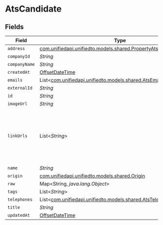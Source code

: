 # AtsCandidate


## Fields

| Field                                                                                                                    | Type                                                                                                                     | Required                                                                                                                 | Description                                                                                                              |
| ------------------------------------------------------------------------------------------------------------------------ | ------------------------------------------------------------------------------------------------------------------------ | ------------------------------------------------------------------------------------------------------------------------ | ------------------------------------------------------------------------------------------------------------------------ |
| `address`                                                                                                                | [com.unifiedapi.unifiedto.models.shared.PropertyAtsCandidateAddress](../../models/shared/PropertyAtsCandidateAddress.md) | :heavy_minus_sign:                                                                                                       | N/A                                                                                                                      |
| `companyId`                                                                                                              | *String*                                                                                                                 | :heavy_minus_sign:                                                                                                       | N/A                                                                                                                      |
| `companyName`                                                                                                            | *String*                                                                                                                 | :heavy_minus_sign:                                                                                                       | N/A                                                                                                                      |
| `createdAt`                                                                                                              | [OffsetDateTime](https://docs.oracle.com/javase/8/docs/api/java/time/OffsetDateTime.html)                                | :heavy_minus_sign:                                                                                                       | N/A                                                                                                                      |
| `emails`                                                                                                                 | List<[com.unifiedapi.unifiedto.models.shared.AtsEmail](../../models/shared/AtsEmail.md)>                                 | :heavy_minus_sign:                                                                                                       | N/A                                                                                                                      |
| `externalId`                                                                                                             | *String*                                                                                                                 | :heavy_minus_sign:                                                                                                       | N/A                                                                                                                      |
| `id`                                                                                                                     | *String*                                                                                                                 | :heavy_minus_sign:                                                                                                       | N/A                                                                                                                      |
| `imageUrl`                                                                                                               | *String*                                                                                                                 | :heavy_minus_sign:                                                                                                       | N/A                                                                                                                      |
| `linkUrls`                                                                                                               | List<*String*>                                                                                                           | :heavy_minus_sign:                                                                                                       | a list of social media links associated with the candidate. eg. LinkedIn URL                                             |
| `name`                                                                                                                   | *String*                                                                                                                 | :heavy_minus_sign:                                                                                                       | N/A                                                                                                                      |
| `origin`                                                                                                                 | [com.unifiedapi.unifiedto.models.shared.Origin](../../models/shared/Origin.md)                                           | :heavy_minus_sign:                                                                                                       | N/A                                                                                                                      |
| `raw`                                                                                                                    | Map<String, *java.lang.Object*>                                                                                          | :heavy_minus_sign:                                                                                                       | N/A                                                                                                                      |
| `tags`                                                                                                                   | List<*String*>                                                                                                           | :heavy_minus_sign:                                                                                                       | N/A                                                                                                                      |
| `telephones`                                                                                                             | List<[com.unifiedapi.unifiedto.models.shared.AtsTelephone](../../models/shared/AtsTelephone.md)>                         | :heavy_minus_sign:                                                                                                       | N/A                                                                                                                      |
| `title`                                                                                                                  | *String*                                                                                                                 | :heavy_minus_sign:                                                                                                       | N/A                                                                                                                      |
| `updatedAt`                                                                                                              | [OffsetDateTime](https://docs.oracle.com/javase/8/docs/api/java/time/OffsetDateTime.html)                                | :heavy_minus_sign:                                                                                                       | N/A                                                                                                                      |